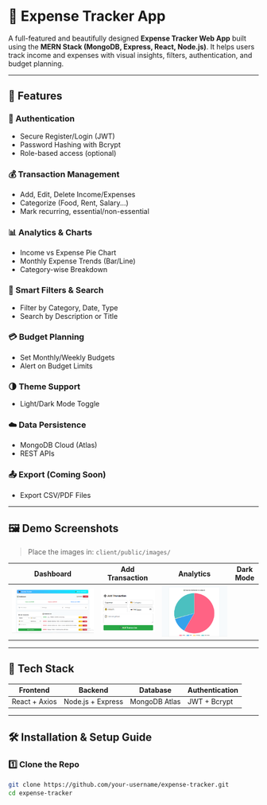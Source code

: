 # 💸 Expense Tracker App

A full-featured and beautifully designed **Expense Tracker Web App** 
built using the **MERN Stack (MongoDB, Express, React, Node.js)**. 
It helps users track income and expenses with visual insights, filters, authentication, and budget planning.

---

## 🚀 Features

### 🔐 Authentication
- Secure Register/Login (JWT)
- Password Hashing with Bcrypt
- Role-based access (optional)

### 💰 Transaction Management
- Add, Edit, Delete Income/Expenses
- Categorize (Food, Rent, Salary...)
- Mark recurring, essential/non-essential

### 📊 Analytics & Charts
- Income vs Expense Pie Chart
- Monthly Expense Trends (Bar/Line)
- Category-wise Breakdown

### 🔎 Smart Filters & Search
- Filter by Category, Date, Type
- Search by Description or Title

### 💳 Budget Planning
- Set Monthly/Weekly Budgets
- Alert on Budget Limits

### 🌗 Theme Support
- Light/Dark Mode Toggle

### ☁️ Data Persistence
- MongoDB Cloud (Atlas)
- REST APIs

### 📤 Export (Coming Soon)
- Export CSV/PDF Files

---

## 🖼️ Demo Screenshots

> Place the images in: `client/public/images/`

| Dashboard | Add Transaction | Analytics | Dark Mode |
|-----------|------------------|-----------|-----------|
| ![Dashboard](expense_tracker/public//dashboard.png) | ![Add Transaction](expense_tracker/public/add.png) | ![Chart](expense_tracker/public/chart.png) |

---

## 🧰 Tech Stack

| Frontend         | Backend          | Database     | Authentication |
|------------------|------------------|--------------|----------------|
| React + Axios    | Node.js + Express| MongoDB Atlas| JWT + Bcrypt   |

---

## 🛠️ Installation & Setup Guide

### 1️⃣ Clone the Repo

```bash
git clone https://github.com/your-username/expense-tracker.git
cd expense-tracker
